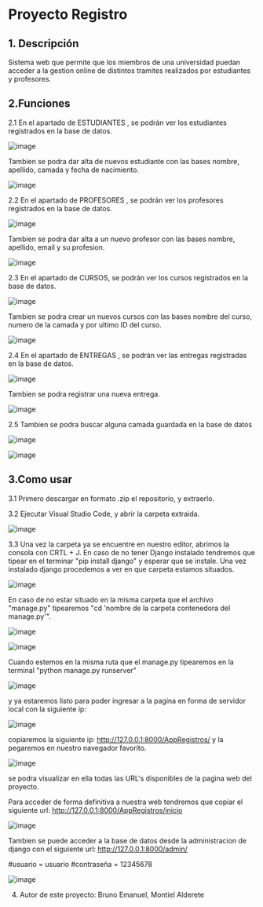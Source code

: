 # Proyecto Registro

## 1. Descripción
  
  Sistema web que permite que los miembros de una universidad puedan acceder a la gestion online de distintos tramites realizados por estudiantes y profesores.
  
  
## 2.Funciones

  2.1 En el apartado de ESTUDIANTES , se podrán ver los estudiantes registrados en la base de datos. 
  
  ![image](https://user-images.githubusercontent.com/124483470/217140895-dbcfa6a7-5833-4c44-9eef-e250fd50529c.png)

  Tambien se podra dar alta de nuevos estudiante con las bases nombre, apellido, camada y fecha de nacimiento.
  
  ![image](https://user-images.githubusercontent.com/124483470/217141004-65bc369e-bfb4-4dc4-a16e-1b9accbe4e90.png)

  
  2.2 En el apartado de PROFESORES , se podrán ver los profesores registrados en la base de datos.
  
  ![image](https://user-images.githubusercontent.com/124483470/217141246-17fcc728-4fdf-4bd3-9280-63ba3c6323d2.png)

  Tambien se podra dar alta a un nuevo profesor con las bases nombre, apellido, email y su profesion.
  
  ![image](https://user-images.githubusercontent.com/124483470/217141360-c52f2dbd-7cbb-4907-b6da-db812d58071b.png)

  
  2.3 En el apartado de CURSOS, se podrán ver los cursos registrados en la base de datos.
  
  ![image](https://user-images.githubusercontent.com/124483470/217141398-04ddcd8b-0390-4de7-8df9-a846ca6ad97f.png)

  
  Tambien se podra crear un nuevos cursos con las bases nombre del curso, numero de la camada y por ultimo ID del curso.
  
  ![image](https://user-images.githubusercontent.com/124483470/217141430-ee8f73ff-415b-45ae-b582-6cd46f4feb61.png)

  2.4 En el apartado de ENTREGAS , se podrán ver las entregas registradas en la base de datos. 
  
  ![image](https://user-images.githubusercontent.com/124483470/217141483-ebf6a3b3-4cc9-4952-8a8b-9c8e09d63cd7.png)

  
  Tambien se podra registrar una nueva entrega.
  
  ![image](https://user-images.githubusercontent.com/124483470/217141499-f78dd6c1-d556-4657-bc46-7260e01e6492.png)

  
  2.5 Tambien se podra buscar alguna camada guardada en la base de datos
  
  ![image](https://user-images.githubusercontent.com/124483470/217141546-12f20f93-21b6-4f9a-bf28-5fdfc190b1f4.png)
  

  ![image](https://user-images.githubusercontent.com/124483470/217141603-36b4de66-26f0-487a-a0c0-012b3cdff253.png)

 ## 3.Como usar
 
 3.1 Primero descargar en formato .zip el repositorio, y extraerlo.
 
 3.2 Ejecutar Visual Studio Code, y abrir la carpeta extraida.
 
 ![image](https://user-images.githubusercontent.com/124483470/217134066-1e935639-76bd-409d-bc33-e70f3ad688b7.png)

 3.3 Una vez la carpeta ya se encuentre en nuestro editor, abrimos la consola con CRTL + J. 
 En caso de no tener Django instalado tendremos que tipear en el terminar "pip install django" y esperar que se instale.
 Una vez instalado django procedemos a ver en que carpeta estamos situados. 
 
 ![image](https://user-images.githubusercontent.com/124483470/217137030-ca1bab26-ec6f-4e7a-9988-77c943cc1fc6.png)

En caso de no estar situado en la misma carpeta que el archivo "manage.py" tipearemos "cd 'nombre de la carpeta contenedora del manage.py'".

![image](https://user-images.githubusercontent.com/124483470/217137209-2b2d4e50-beed-4be9-b310-668cd299c0b9.png)

![image](https://user-images.githubusercontent.com/124483470/217137294-4e95e5b4-dc6f-4589-a5eb-046d14519ce6.png)


 Cuando estemos en la misma ruta que el manage.py tipearemos en la terminal "python manage.py runserver"
 
 ![image](https://user-images.githubusercontent.com/124483470/217137792-796c6943-aacc-4eab-af1b-6b1fda0e56af.png)

y ya estaremos listo para poder ingresar a la pagina en forma de servidor local con la siguiente ip:

![image](https://user-images.githubusercontent.com/124483470/217138020-94080f26-1dd5-4e53-9d99-cfe291db8e9a.png)

copiaremos la siguiente ip: http://127.0.0.1:8000/AppRegistros/ y la pegaremos en nuestro navegador favorito.

![image](https://user-images.githubusercontent.com/124483470/217139691-c7f851fb-34ed-4340-b235-3d061ac5d5eb.png)


se podra visualizar en ella todas las URL's disponibles de la pagina web del proyecto.

Para acceder de forma definitiva a nuestra web tendremos que copiar el siguiente url: http://127.0.0.1:8000/AppRegistros/inicio

![image](https://user-images.githubusercontent.com/124483470/217139419-1e106604-8a86-4e41-a51d-681df290e36b.png)

Tambien se puede acceder a la base de datos desde la administracion de django con el siguiente url: http://127.0.0.1:8000/admin/

#usuario = usuario
#contraseña = 12345678

![image](https://user-images.githubusercontent.com/124483470/217140364-851d08ab-ae6a-435f-b5ba-19251785177c.png)


4. Autor de este proyecto: Bruno Emanuel, Montiel Alderete



 
  
  




